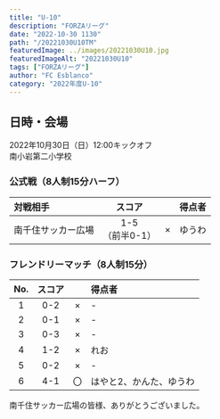 ```yaml
---
title: "U-10"
description: "FORZAリーグ"
date: "2022-10-30 1130"
path: "/20221030U10TM"
featuredImage: ../images/20221030U10.jpg
featuredImageAlt: "20221030U10"
tags: ["FORZAリーグ"]
author: "FC Esblanco"
category: "2022年度U-10"
---
```


## 日時・会場

2022年10月30日（日）12:00キックオフ<br>
南小岩第二小学校

### 公式戦（8人制15分ハーフ）　

| 対戦相手| スコア |   | 得点者  |
|:----|:------:|:-:|:--------|
| 南千住サッカー広場 | 1-5<br>（前半0-1） | × |ゆうわ|


### フレンドリーマッチ（8人制15分）

| No.| スコア |   | 得点者  |
|:--:|:------:|:-:|:--------|
| 1  | 0-2 | × |-|
| 2  | 0-1 | × |-|
| 3  | 0-3 | × |-|
| 4  | 1-2 | × |れお|
| 5  | 0-2 | × |-|
| 6  | 4-1 | 〇 |はやと2、かんた、ゆうわ|


南千住サッカー広場の皆様、ありがとうございました。